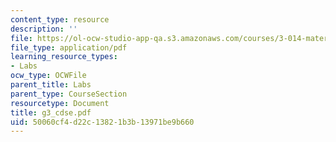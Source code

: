 ```yaml
---
content_type: resource
description: ''
file: https://ol-ocw-studio-app-qa.s3.amazonaws.com/courses/3-014-materials-laboratory-fall-2006/50060cf4d22c13821b3b13971be9b660_g3_cdse.pdf
file_type: application/pdf
learning_resource_types:
- Labs
ocw_type: OCWFile
parent_title: Labs
parent_type: CourseSection
resourcetype: Document
title: g3_cdse.pdf
uid: 50060cf4-d22c-1382-1b3b-13971be9b660
---
```

